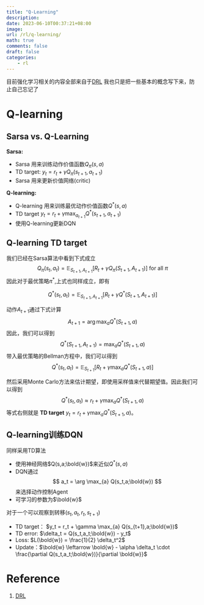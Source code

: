 ```yaml
---
title: "Q-Learning"
description: 
date: 2023-06-10T00:37:21+08:00
image:
url: /rl/q-learning/
math: true
comments: false
draft: false
categories:
    - rl
---
```


目前强化学习相关的内容全部来自于[DRL](https://github.com/wangshusen/DRL)
我也只是把一些基本的概念写下来，防止自己忘记了

# Q-learning

## Sarsa vs. Q-Learning

**Sarsa:**

- Sarsa 用来训练动作价值函数$Q_\pi(s,a)$
- TD target: $y_t = r_t + \gamma Q_\pi(s_{t+1},a_{t+1})$
- Sarsa 用来更新价值网络(critic)

**Q-learning:**

- Q-learning 用来训练最优动作价值函数$Q^*(s,a)$
- TD target $y_t = r_t + \gamma \max_{a_{t+1}} Q^*(s_{t+1},a_{t+1})$
- 使用Q-learning更新DQN

## Q-learning TD target

我们已经在Sarsa算法中看到下式成立
$$
Q_\pi(s_t,a_t) = \mathbb{E}_{S_{t+1},A_{t+1}}[R_t + \gamma Q_\pi(S_{t+1},A_{t+1})] \ \text{for all} \ \pi
$$
因此对于最优策略$\pi^*$,上式也同样成立，即有

$$
Q^*(s_t,a_t) = \mathbb{E}_{S_{t+1},A_{t+1}}[R_t + \gamma Q^*(S_{t+1},A_{t+1})] 
$$

动作$A_{t+1}$通过下式计算
$$
A_{t+1} = \arg \max_{a} Q^*(S_{t+1},a)
$$
因此，我们可以得到
$$
Q^*(S_{t+1},A_{t+1}) = \max_{a} Q^*(S_{t+1},a)
$$
带入最优策略的Bellman方程中，我们可以得到
$$
Q^*(s_t,a_t) = \mathbb{E}_{S_{t+1}}[R_t + \gamma \max_{a} Q^*(S_{t+1},a)]
$$

然后采用Monte Carlo方法来估计期望，即使用采样值来代替期望值。因此我们可以得到
$$
Q^*(s_t,a_t) \approx r_t + \gamma \max_{a} Q^*(S_{t+1},a)
$$
等式右侧就是 **TD target** $y_t = r_t + \gamma \max_{a} Q^*(S_{t+1},a)$。

## Q-learning训练DQN

同样采用TD算法

- 使用神经网络$Q(s,a;\bold{w})$来近似$Q^*(s,a)$
- DQN通过
$$
  a_t = \arg \max_{a} Q(s_t,a;\bold{w})
$$
来选择动作控制Agent
- 可学习的参数为$\bold{w}$

对于一个可以观察到转移$(s_t,a_t,r_t,s_{t+1})$
- TD target： $y_t = r_t + \gamma \max_{a} Q(s_{t+1},a;\bold{w})$
- TD error: $\delta_t = Q(s_t,a_t;\bold{w}) - y_t$
- Loss: $L(\bold{w}) = \frac{1}{2} \delta_t^2$
- Update：$\bold{w} \leftarrow \bold{w} - \alpha \delta_t \cdot \frac{\partial Q(s_t,a_t;\bold{w})}{\partial \bold{w}}$

# Reference

1. [DRL](https://github.com/wangshusen/DRL)